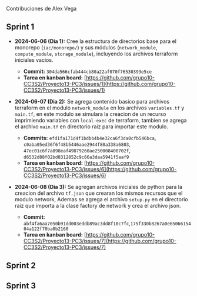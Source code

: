  Contribuciones de Alex Vega

## Sprint 1
- **2024-06-06 (Dia 1):** Cree la estructura de directorios base para el monorepo (`iac/monorepo/`) y sus módulos (`network_module`, `compute_module`, `storage_module`), incluyendo los archivos terraform iniciales vacios.
  *   **Commit:** `304da566cfab444cb80a22af070f76530393e5ce`
  *   **Tarea en kanban board:** [https://github.com/grupo10-CC3S2/Proyecto13-PC3/issues/1](https://github.com/grupo10-CC3S2/Proyecto13-PC3/issues/1)


- **2024-06-07 (Dia 2):** Se agrega contenido basico para archivos terraform en el modulo `network_module` en los archivos `variables.tf` y `main.tf`, en este modulo se simulara la creacion de un recurso imprimiendo variables con `local-exec` de terraform, tambien se agrega el archivo `main.tf` en directorio raiz para importar este modulo.
  *   **Commits:** `efd1fa171d4f1bdbb4b4e32ca6f3da0cfb546bca`, `c0aba05ed36f6f48b5446aae2944f80a338a6803`, `47ec01c6f7a898eaf49879260ae250008400702f`,
  `d6532d88f02bd8312852c9c66a3daa5941f5aaf9`
  *   **Tarea en kanban board:** [https://github.com/grupo10-CC3S2/Proyecto13-PC3/issues/6](https://github.com/grupo10-CC3S2/Proyecto13-PC3/issues/6)


- **2024-06-08 (Dia 3):** Se agregan archivos iniciales de python para la creacion del archivo `tf.json` que crearan los mismos recursos que el modulo network, Ademas se agrega el archivo `setup.py` en el directorio raiz que importa a la clase factory de network y crea el archivo json.
  *   **Commit:** `abf4fa6aa7050b91dd003eddb89ac3dd8f10c7fc`,`175f330b8267a0e6506615404a122f70ba0b2160`
  *   **Tarea en kanban board:** [https://github.com/grupo10-CC3S2/Proyecto13-PC3/issues/7](https://github.com/grupo10-CC3S2/Proyecto13-PC3/issues/7)

## Sprint 2


## Sprint 3

